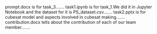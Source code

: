 prompt.docx is for task_3.......
task1.ipynb is for task_1.We did it in Jupyter Notebook and the dataset for it is PS_dataset.csv.......
task2.pptx is for cubesat model and aspects involved in cubesat making.......
contribution.docx tells about the contribution of each of our team member.......
